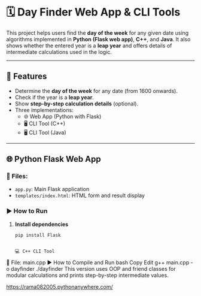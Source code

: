 # 🗓️ Day Finder Web App & CLI Tools

This project helps users find the **day of the week** for any given date using algorithms implemented in **Python (Flask web app)**, **C++**, and **Java**. It also shows whether the entered year is a **leap year** and offers details of intermediate calculations used in the logic.

---

## 🔧 Features

- Determine the **day of the week** for any date (from 1600 onwards).
- Check if the year is a **leap year**.
- Show **step-by-step calculation details** (optional).
- Three implementations:
  - 🌐 Web App (Python with Flask)
  - 🖥️ CLI Tool (C++)
  - 🖥️ CLI Tool (Java)

---

## 🌐 Python Flask Web App

### 📁 Files:
- `app.py`: Main Flask application
- `templates/index.html`: HTML form and result display

### ▶️ How to Run

1. **Install dependencies**
   ```bash
   pip install Flask


   💻 C++ CLI Tool
📁 File: main.cpp
▶️ How to Compile and Run
bash
Copy
Edit
g++ main.cpp -o dayfinder
./dayfinder
This version uses OOP and friend classes for modular calculations and prints step-by-step intermediate values.





https://rama082005.pythonanywhere.com/

